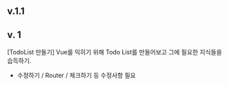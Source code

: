 

## v.1.1

  
## v. 1
[TodoList 만들기] Vue를 익히기 위해 Todo List를 만들어보고 그에 필요한 지식들을 습득하기.
- 수정하기 / Router / 체크하기 등 수정사항 필요
